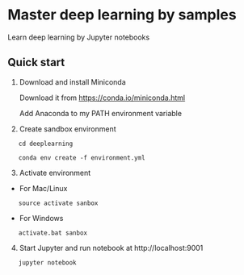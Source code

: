# Master deep learning by samples

Learn deep learning by Jupyter notebooks

## Quick start

1. Download and install Miniconda

   Download it from https://conda.io/miniconda.html
   
   Add Anaconda to my PATH environment variable

2. Create sandbox environment
```
   cd deeplearning
```
```
   conda env create -f environment.yml
```
3. Activate environment
* For Mac/Linux
```
   source activate sanbox
```
* For Windows
```
   activate.bat sanbox
```

4. Start Jupyter and run notebook at http://localhost:9001
```
   jupyter notebook
```
